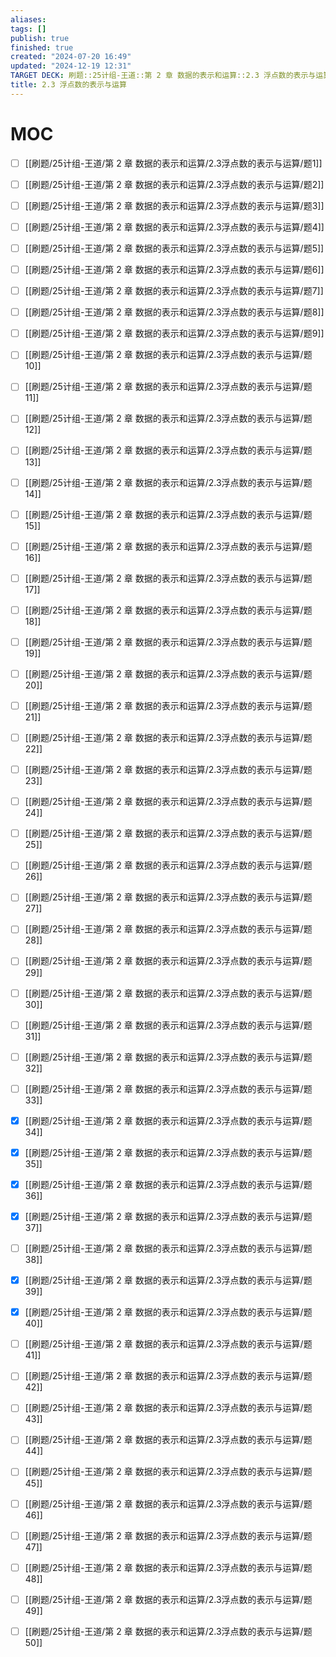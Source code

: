 ```yaml
---
aliases: 
tags: []
publish: true
finished: true
created: "2024-07-20 16:49"
updated: "2024-12-19 12:31"
TARGET DECK: 刷题::25计组-王道::第 2 章 数据的表示和运算::2.3 浮点数的表示与运算
title: 2.3 浮点数的表示与运算
---
```

# MOC

- [ ] [[刷题/25计组-王道/第 2 章 数据的表示和运算/2.3浮点数的表示与运算/题1]]
- [ ] [[刷题/25计组-王道/第 2 章 数据的表示和运算/2.3浮点数的表示与运算/题2]]
- [ ] [[刷题/25计组-王道/第 2 章 数据的表示和运算/2.3浮点数的表示与运算/题3]]
- [ ] [[刷题/25计组-王道/第 2 章 数据的表示和运算/2.3浮点数的表示与运算/题4]]
- [ ] [[刷题/25计组-王道/第 2 章 数据的表示和运算/2.3浮点数的表示与运算/题5]]
- [ ] [[刷题/25计组-王道/第 2 章 数据的表示和运算/2.3浮点数的表示与运算/题6]]
- [ ] [[刷题/25计组-王道/第 2 章 数据的表示和运算/2.3浮点数的表示与运算/题7]]
- [ ] [[刷题/25计组-王道/第 2 章 数据的表示和运算/2.3浮点数的表示与运算/题8]]
- [ ] [[刷题/25计组-王道/第 2 章 数据的表示和运算/2.3浮点数的表示与运算/题9]]
- [ ] [[刷题/25计组-王道/第 2 章 数据的表示和运算/2.3浮点数的表示与运算/题10]]
- [ ] [[刷题/25计组-王道/第 2 章 数据的表示和运算/2.3浮点数的表示与运算/题11]]
- [ ] [[刷题/25计组-王道/第 2 章 数据的表示和运算/2.3浮点数的表示与运算/题12]]
- [ ] [[刷题/25计组-王道/第 2 章 数据的表示和运算/2.3浮点数的表示与运算/题13]]
- [ ] [[刷题/25计组-王道/第 2 章 数据的表示和运算/2.3浮点数的表示与运算/题14]]
- [ ] [[刷题/25计组-王道/第 2 章 数据的表示和运算/2.3浮点数的表示与运算/题15]]
- [ ] [[刷题/25计组-王道/第 2 章 数据的表示和运算/2.3浮点数的表示与运算/题16]]
- [ ] [[刷题/25计组-王道/第 2 章 数据的表示和运算/2.3浮点数的表示与运算/题17]]
- [ ] [[刷题/25计组-王道/第 2 章 数据的表示和运算/2.3浮点数的表示与运算/题18]]
- [ ] [[刷题/25计组-王道/第 2 章 数据的表示和运算/2.3浮点数的表示与运算/题19]]
- [ ] [[刷题/25计组-王道/第 2 章 数据的表示和运算/2.3浮点数的表示与运算/题20]]
- [ ] [[刷题/25计组-王道/第 2 章 数据的表示和运算/2.3浮点数的表示与运算/题21]]
- [ ] [[刷题/25计组-王道/第 2 章 数据的表示和运算/2.3浮点数的表示与运算/题22]]
- [ ] [[刷题/25计组-王道/第 2 章 数据的表示和运算/2.3浮点数的表示与运算/题23]]
- [ ] [[刷题/25计组-王道/第 2 章 数据的表示和运算/2.3浮点数的表示与运算/题24]]
- [ ] [[刷题/25计组-王道/第 2 章 数据的表示和运算/2.3浮点数的表示与运算/题25]]
- [ ] [[刷题/25计组-王道/第 2 章 数据的表示和运算/2.3浮点数的表示与运算/题26]]
- [ ] [[刷题/25计组-王道/第 2 章 数据的表示和运算/2.3浮点数的表示与运算/题27]]
- [ ] [[刷题/25计组-王道/第 2 章 数据的表示和运算/2.3浮点数的表示与运算/题28]]
- [ ] [[刷题/25计组-王道/第 2 章 数据的表示和运算/2.3浮点数的表示与运算/题29]]
- [ ] [[刷题/25计组-王道/第 2 章 数据的表示和运算/2.3浮点数的表示与运算/题30]]
- [ ] [[刷题/25计组-王道/第 2 章 数据的表示和运算/2.3浮点数的表示与运算/题31]]
- [ ] [[刷题/25计组-王道/第 2 章 数据的表示和运算/2.3浮点数的表示与运算/题32]]
- [ ] [[刷题/25计组-王道/第 2 章 数据的表示和运算/2.3浮点数的表示与运算/题33]]
- [x] [[刷题/25计组-王道/第 2 章 数据的表示和运算/2.3浮点数的表示与运算/题34]]
- [x] [[刷题/25计组-王道/第 2 章 数据的表示和运算/2.3浮点数的表示与运算/题35]]
- [x] [[刷题/25计组-王道/第 2 章 数据的表示和运算/2.3浮点数的表示与运算/题36]]
- [x] [[刷题/25计组-王道/第 2 章 数据的表示和运算/2.3浮点数的表示与运算/题37]]
- [ ] [[刷题/25计组-王道/第 2 章 数据的表示和运算/2.3浮点数的表示与运算/题38]]
- [x] [[刷题/25计组-王道/第 2 章 数据的表示和运算/2.3浮点数的表示与运算/题39]]
- [x] [[刷题/25计组-王道/第 2 章 数据的表示和运算/2.3浮点数的表示与运算/题40]]
- [ ] [[刷题/25计组-王道/第 2 章 数据的表示和运算/2.3浮点数的表示与运算/题41]]
- [ ] [[刷题/25计组-王道/第 2 章 数据的表示和运算/2.3浮点数的表示与运算/题42]]
- [ ] [[刷题/25计组-王道/第 2 章 数据的表示和运算/2.3浮点数的表示与运算/题43]]
- [ ] [[刷题/25计组-王道/第 2 章 数据的表示和运算/2.3浮点数的表示与运算/题44]]
- [ ] [[刷题/25计组-王道/第 2 章 数据的表示和运算/2.3浮点数的表示与运算/题45]]
- [ ] [[刷题/25计组-王道/第 2 章 数据的表示和运算/2.3浮点数的表示与运算/题46]]
- [ ] [[刷题/25计组-王道/第 2 章 数据的表示和运算/2.3浮点数的表示与运算/题47]]
- [ ] [[刷题/25计组-王道/第 2 章 数据的表示和运算/2.3浮点数的表示与运算/题48]]
- [ ] [[刷题/25计组-王道/第 2 章 数据的表示和运算/2.3浮点数的表示与运算/题49]]
- [ ] [[刷题/25计组-王道/第 2 章 数据的表示和运算/2.3浮点数的表示与运算/题50]]


